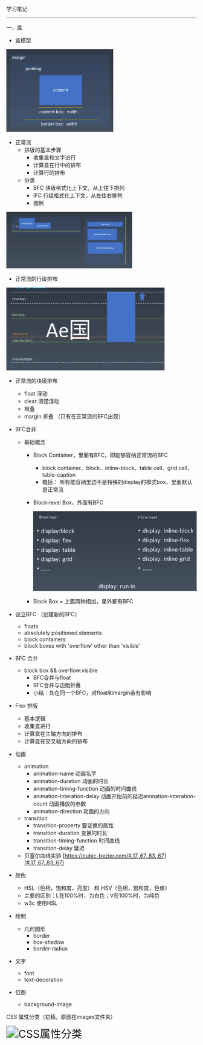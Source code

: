 学习笔记

---

一、盒 

+ 盒模型

<img src="https://github.com/nealfang/Frontend-02-Template/blob/master/week06/images/1.jpg" alt="img" style="zoom:50%;" />

+ 正常流
  + 排版的基本步骤
    + 收集盒和文字进行
    +  计算盒在行中的排布
    + 计算行的排布
  + 分类
    + BFC 块级格式化上下文，从上往下排列
    + IFC 行级格式化上下文，从左往右排列
    + 图例

<img src="https://github.com/nealfang/Frontend-02-Template/blob/master/week06/images/2.jpg" alt="img" style="zoom:50%;" />

+ 正常流的行级排布

<img src="https://github.com/nealfang/Frontend-02-Template/blob/master/week06/images/3.jpg" alt="img" style="zoom:50%;" />

+ 正常流的块级排布 

  + float 浮动
  + clear 清楚浮动
  + 堆叠
  + margin 折叠 （只有在正常流的BFC出现）

+ BFC合并

  + 基础概念

    + Block Container，里面有BFC，即能够容纳正常流的BFC

      + block container、block、inline-block、table cell、grid cell、table-caption
      + 概括： 所有能容纳里边不是特殊的display的模式box，里面默认是正常流

    + Block-level Box，外面有BFC

      ![4](https://github.com/nealfang/Frontend-02-Template/blob/master/week06/images/4.jpg)

    + Block Box = 上面两种相加，里外都有BFC

+ 设立BFC （创建新的BFC）
  + floats
  + absolutely positioned elements
  + block containers
  + block boxes with 'overflow' other than 'visible'
+ BFC 合并
  + block box && overflow:visible
    + BFC合并与float
    + BFC合并与边距折叠
    + 小结：处在同一个BFC，对float和margin会有影响
+ Flex 排版
  + 基本逻辑
  + 收集盒进行
  + 计算盒在主轴方向的排布
  + 计算盒在交叉轴方向的排布
+ 动画
  + animation
    + animation-name 动画名字
    + animation-duration 动画的时长
    + animation-timing-function 动画的时间曲线
    + animation-interation-delay 动画开始前的延迟animation-interation-count 动画播放的参数
    + animation-direction 动画的方向
  + transition
    + transition-property 要变换的属性
    + transition-duration 变换的时长
    + transition-timing-function 时间曲线
    + transition-delay 延迟
  + 贝塞尔曲线实验  [https://cubic-bezier.com/#.17,.67,.83,.67](#.17,.67,.83,.67)

+ 颜色
  + HSL（色相，饱和度，亮度） 和 HSV（色相，饱和度，色值）
  + 主要的区别：L在100%时，为白色；V在100%时，为纯色
  + w3c 使用HSL
+ 绘制
  + 几何图形
    + border
    + box-shadow
    + border-radius
+ 文字
  + font
  + text-decoration
+ 位图
  
  + background-image



CSS 属性分类（初稿，原图在images文件夹）

<img src="[https://github.com/nealfang/Frontend-02-Template/blob/master/week06/images/CSS%E5%B1%9E%E6%80%A7%E5%88%86%E7%B1%BB.png](https://github.com/nealfang/Frontend-02-Template/blob/master/week06/images/CSS属性分类.png)" alt="CSS属性分类" style="zoom:200%;" />